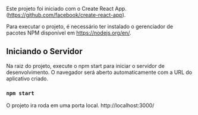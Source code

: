 Este projeto foi iniciado com o Create React App.(https://github.com/facebook/create-react-app).

Para executar o projeto, é necessário ter instalado o gerenciador de pacotes NPM disponível em https://nodejs.org/en/.

## Iniciando o Servidor

Na raiz do projeto, execute o npm start para iniciar o servidor de desenvolvimento. O navegador será aberto automaticamente com a URL do aplicativo criado.

### `npm start`

O projeto ira roda em uma porta local. http://localhost:3000/
